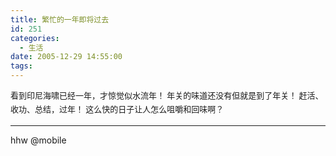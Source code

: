 ```yaml
---
title: 繁忙的一年即将过去
id: 251
categories:
  - 生活
date: 2005-12-29 14:55:00
tags:
---
```


<span class="Apple-style-span" style="font-family:Verdana;font-size:13px;line-height:22px;">看到印尼海啸已经一年，才惊觉似水流年！
年关的味道还没有但就是到了年关！
赶活、收功、总结，过年！
这么快的日子让人怎么咀嚼和回味啊？

------
hhw @mobile</span>